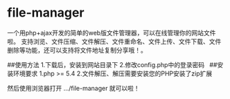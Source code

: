 # file-manager
一个用php+ajax开发的简单的web版文件管理器，可以在线管理你的网站文件啦。
支持浏览、文件压缩、文件解压、文件重命名、文件上传、文件下载、文件删除等功能，还可以支持将文件地址复制分享哦！。

##使用方法
1.下载后，安装到网站目录下
2.修改config.php中的登录密码
 
##安装环境要求
1.php >= 5.4
2.文件解压、解压需要安装您的PHP安装了zip扩展
 
然后使用浏览器打开 .../file-manager 就可以啦！

